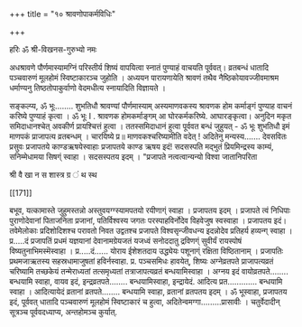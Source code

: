 +++
title = "१० श्रावणोपाकर्मविधिः"

+++

हरिः ॐ श्री-विखनस-गुरुभ्यो नमः 

अधश्रावणे पौर्णमास्यामग्निं परिस्तीर्य शिष्यं वापयित्वा स्नातं पुण्याहं वाचयति पूर्ववत्। व्रतबन्धं धातादि पञ्चवारुणं मूलहोमं स्विष्टाकारञ्च जुहोति । अध्ययन पारायणायेति श्रावणं तथैव नैष्ठिकोयावज्जीवमाश्रम धर्माण्यनु तिष्ठतोपाकुर्वाणो वेदमधीत्य स्नायादिति विज्ञायते । 

सङ्कल्प्य, ॐ भूः........ शुभतिधौ श्रावण्यां पौर्णमास्याम् अस्यमाणवकस्य श्रावणक होम कर्माङ्गं पुण्याह वाचनं करिष्ये पुण्याहं कृत्वा । ॐ भूः I . श्रावणक होमकर्माङ्गम् आ घोरकर्मकरिष्ये. आघारङ्कृत्वा। अनुदिन मकृत समिदाधानश्चेत् अवकीर्ण प्रायश्चित्तं हुत्वा । ततस्समिदाधानं हुत्वा पूर्ववत बन्धं जुहुयत् - ॐ भूः शुभतिधौ इमं माणपकं प्राजापत्य व्रतबन्धम् । चारयिष्ये प्र॥ माणवकश्चरिष्यामीति वदेत् ! अदितेनु मन्यस्य....... देवसवितः प्रसुवः प्रजापतये काण्डऋषयेस्वाहाः प्रजापतये काण्ड ऋषय इदं! सदसस्पति मद्भुतं प्रियमिन्द्रस्य काम्यं, सनिम्मेधामया सिषग्ं स्वाहा । सदसस्पतय इदम् । "प्रजापते नत्वत्वान्यन्यो विश्वा जातानिपरिता 

श्री वै खा न स शास्त्र ग्र ं थ स्थ 

[[171]]

बभूव, यत्कामास्ते जुहुमस्तन्नो अस्तुवयग्ग्स्यामपतयो रयीणाग्ं स्वाहा । प्रजापतय इदम् । प्रजापते त्वं निधिपाः पुराणोदेवानां पिताजनिता प्रजानां, पतिर्विश्वस्य जगतः परस्पाहविर्नोदेव विहवेजुष स्वस्वाहा । प्रजापतय इदं। तवेमेलोकाः प्रदिशोदिशश्च परावतो निवत उद्वतश्च प्रजापते विश्वसृन्जीवधन्य इदन्नोदेव प्रतिहर्य हव्यन्ग् स्वाहा । प्र.....दं प्रजापतिं प्रधमं यज्ञयानां देवानामग्रेयजतं यजध्वं सनोददातु द्रविणग्ं सुवीर्यं रायस्पोषं विष्यतुनाभिमस्मॆस्वाहा । प्र.....दं...... योराय ईशेशतदाय उद्ध्येयः पशूनाग्ं रक्षिता विष्ठितानाम् । प्रजापतिः प्रथमजाऋतस्य सहस्रधामाजुषतां हविर्नस्वाहा. प्र. पञ्चसमिधः हावयेत्, शिष्यः अग्नेव्रतपते प्राजापत्यव्रतं चरिष्यामि तच्छकेयं तन्मेराध्यतां तत्समृध्यतां तत्राजापत्यव्रतं बन्धयामिस्वाहा । अग्नय इदं वायोव्रतपते........ बन्धयामि स्वाहा, वायव इदं, इन्द्रव्रतपते........ बन्धयामिस्वाहा, इन्द्रायेदं. आदित्य प्रत............. बन्धयामि स्वाहा । आदित्यायेदं व्रतानां व्रतपते........ बन्धयामि स्वाहा, व्रतानां व्रतपतय इदम् । ॐ भूस्वाहा, प्रजापतय इदं, पूर्ववत् धातादि पञ्चवारुणं मूलहोमं स्विष्टाकारं च हुत्वा, अदितेन्वमग्गा.........प्रासावीः । चतुर्वेदादीन् सूत्रञ्च पूर्ववदध्याप्य, अन्तहोमञ्च कुर्यात्. 
